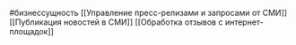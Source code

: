 #бизнессущность 
[[Управление пресс-релизами и запросами от СМИ]]
[[Публикация новостей в СМИ]]
[[Обработка отзывов с интернет-площадок]]
